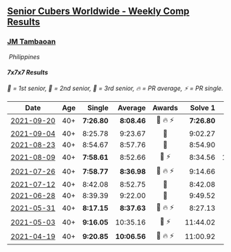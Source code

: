 <style>table {white-space: nowrap;}</style>
<link rel="stylesheet" type="text/css" href="/scw-comp/css/flags.css" />

## [Senior Cubers Worldwide - Weekly Comp Results](/scw-comp/results/)
### [JM Tambaoan](README.md)

<i class="flag flag-PH" />&nbsp;Philippines

#### 7x7x7 Results

<span style="white-space: nowrap;">🥇 = 1st senior</span>, <span style="white-space: nowrap;">🥈 = 2nd senior</span>, <span style="white-space: nowrap;">🥉 = 3rd senior</span>, <span style="white-space: nowrap;">🔥 = PR average</span>, <span style="white-space: nowrap;">⚡ = PR single</span>.

| Date | Age | Single | Average | Awards | Solve 1 | Solve 2 | Solve 3 | Video |
| :--: | :--: | --: | --: | :--: | --: | --: | --: | :-- |
| [2021-09-20](../../results/2021-09-20/777.md) | 40+ | **7:26.80** | **8:08.46** | 🥈 🔥 ⚡ | **7:26.80** | 9:01.43 | 7:57.15 | [Desktop](https://www.facebook.com/events/4223726381008841/permalink/4268163019898510) / [Mobile](https://m.facebook.com/events/4223726381008841?view=permalink&id=4268163019898510) |
| [2021-09-04](../../results/2021-09-04/777.md) | 40+ | 8:25.78 | 9:23.67 | 🥈 | 9:02.27 | 8:25.78 | 10:42.97 | [Desktop](https://www.facebook.com/events/899313470960376/permalink/908072223417834) / [Mobile](https://m.facebook.com/events/899313470960376?view=permalink&id=908072223417834) |
| [2021-08-23](../../results/2021-08-23/777.md) | 40+ | 8:54.67 | 8:57.76 | 🥈 | 8:54.90 | 9:03.72 | 8:54.67 | [Desktop](https://www.facebook.com/events/1108693076205590/permalink/1117526385322259) / [Mobile](https://m.facebook.com/events/1108693076205590?view=permalink&id=1117526385322259) |
| [2021-08-09](../../results/2021-08-09/777.md) | 40+ | **7:58.61** | 8:52.66 | 🥈 ⚡ | 8:34.56 | 10:04.80 | **7:58.61** | [Desktop](https://www.facebook.com/events/2863148610663733/permalink/2872621039716490) / [Mobile](https://m.facebook.com/events/2863148610663733?view=permalink&id=2872621039716490) |
| [2021-07-26](../../results/2021-07-26/777.md) | 40+ | **7:58.77** | **8:36.98** | 🥈 🔥 ⚡ | 9:14.66 | 8:37.52 | **7:58.77** | [Desktop](https://www.facebook.com/events/210838191047415/permalink/220309840100250) / [Mobile](https://m.facebook.com/events/210838191047415?view=permalink&id=220309840100250) |
| [2021-07-12](../../results/2021-07-12/777.md) | 40+ | 8:42.08 | 8:52.75 | 🥈 | 8:42.08 | 9:02.54 | 8:53.64 | [Desktop](https://www.facebook.com/events/3019269651530977/permalink/3052646954859913) / [Mobile](https://m.facebook.com/events/3019269651530977?view=permalink&id=3052646954859913) |
| [2021-06-28](../../results/2021-06-28/777.md) | 40+ | 8:39.39 | 9:22.00 | 🥈 | 9:49.52 | 8:39.39 | 9:37.09 | [Desktop](https://www.facebook.com/events/248738199926629/permalink/256190055848110) / [Mobile](https://m.facebook.com/events/248738199926629?view=permalink&id=256190055848110) |
| [2021-05-31](../../results/2021-05-31/777.md) | 40+ | **8:17.15** | **8:37.63** | 🥇 🔥 ⚡ | 8:27.13 | **8:17.15** | 9:08.60 | [Desktop](https://www.facebook.com/events/1677723082618127/permalink/1686636788393423) / [Mobile](https://m.facebook.com/events/1677723082618127?view=permalink&id=1686636788393423) |
| [2021-05-03](../../results/2021-05-03/777.md) | 40+ | **9:16.05** | 10:35.16 | 🥉 ⚡ | 11:44.02 | **9:16.05** | 10:45.40 | [Desktop](https://www.facebook.com/events/158701836186375/permalink/163775419012350) / [Mobile](https://m.facebook.com/events/158701836186375?view=permalink&id=163775419012350) |
| [2021-04-19](../../results/2021-04-19/777.md) | 40+ | **9:20.85** | **10:06.56** | 🥉 🔥 ⚡ | 11:00.92 | **9:20.85** | 9:57.91 | [Desktop](https://www.facebook.com/events/1009195762821458/permalink/1014371395637228) / [Mobile](https://m.facebook.com/events/1009195762821458?view=permalink&id=1014371395637228) |


<!-- Global site tag (gtag.js) - Google Analytics -->
<script async src="https://www.googletagmanager.com/gtag/js?id=UA-86348435-3"></script>
<script>window.dataLayer = window.dataLayer || []; function gtag() {dataLayer.push(arguments);} gtag('js', new Date()); gtag('config', 'UA-86348435-3');</script>
